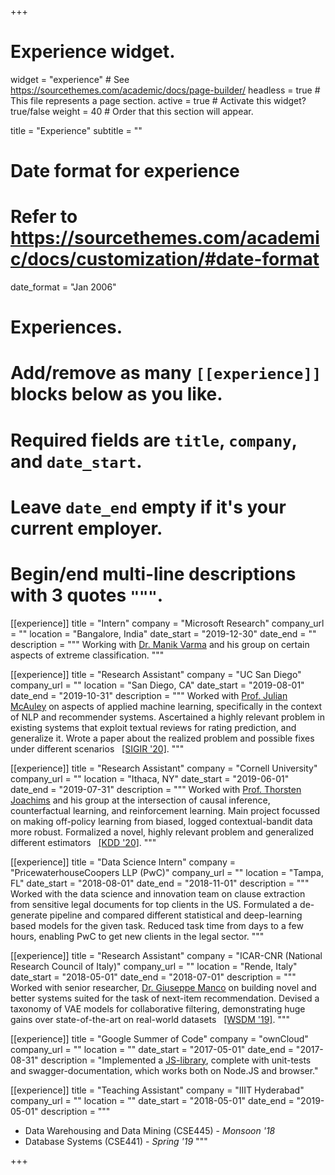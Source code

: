 +++
# Experience widget.
widget = "experience"  # See https://sourcethemes.com/academic/docs/page-builder/
headless = true  # This file represents a page section.
active = true  # Activate this widget? true/false
weight = 40  # Order that this section will appear.

title = "Experience"
subtitle = ""

# Date format for experience
#   Refer to https://sourcethemes.com/academic/docs/customization/#date-format
date_format = "Jan 2006"

# Experiences.
#   Add/remove as many `[[experience]]` blocks below as you like.
#   Required fields are `title`, `company`, and `date_start`.
#   Leave `date_end` empty if it's your current employer.
#   Begin/end multi-line descriptions with 3 quotes `"""`.
[[experience]]
  title = "Intern"
  company = "Microsoft Research"
  company_url = ""
  location = "Bangalore, India"
  date_start = "2019-12-30"
  date_end = ""
  description = """
  Working with [Dr. Manik Varma](http://manikvarma.org/) and his group on certain aspects of extreme classification.
  """

[[experience]]
  title = "Research Assistant"
  company = "UC San Diego"
  company_url = ""
  location = "San Diego, CA"
  date_start = "2019-08-01"
  date_end = "2019-10-31"
  description = """
  Worked with [Prof. Julian McAuley](https://cseweb.ucsd.edu/~jmcauley/) on aspects of applied machine learning, specifically in the context of NLP and recommender systems. Ascertained a highly relevant problem in existing systems that exploit textual reviews for rating prediction, and generalize it. Wrote a paper about the realized problem and possible fixes under different scenarios &nbsp; [[SIGIR '20]](https://doi.org/10.1145/3397271.3401281).
  """

[[experience]]
  title = "Research Assistant"
  company = "Cornell University"
  company_url = ""
  location = "Ithaca, NY"
  date_start = "2019-06-01"
  date_end = "2019-07-31"
  description = """
  Worked with [Prof. Thorsten Joachims](http://www.cs.cornell.edu/people/tj/) and his group at the intersection of causal inference, counterfactual learning, and reinforcement learning. Main project focussed on making off-policy learning from biased, logged contextual-bandit data more robust. Formalized a novel, highly relevant problem and generalized different estimators &nbsp; [[KDD '20]](https://openreview.net/attachment?id=SklcyJBtvB&name=original_pdf).
  """

[[experience]]
  title = "Data Science Intern"
  company = "PricewaterhouseCoopers LLP (PwC)"
  company_url = ""
  location = "Tampa, FL"
  date_start = "2018-08-01"
  date_end = "2018-11-01"
  description = """
  Worked with the data science and innovation team on clause extraction from sensitive legal documents for top clients in the US. Formulated a de-generate pipeline and compared different statistical and deep-learning based models for the given task. Reduced task time from days to a few hours, enabling PwC to get new clients in the legal sector.
  """

[[experience]]
  title = "Research Assistant"
  company = "ICAR-CNR (National Research Council of Italy)"
  company_url = ""
  location = "Rende, Italy"
  date_start = "2018-05-01"
  date_end = "2018-07-01"
  description = """
  Worked with senior researcher, [Dr. Giuseppe Manco](https://gmanco.github.io/) on building novel and better systems suited for the task of next-item recommendation. Devised a taxonomy of VAE models for collaborative filtering, demonstrating huge gains over state-of-the-art on real-world datasets &nbsp; [[WSDM '19]](https://doi.org/10.1145/3289600.3291007).
  """

[[experience]]
  title = "Google Summer of Code"
  company = "ownCloud"
  company_url = ""
  location = ""
  date_start = "2017-05-01"
  date_end = "2017-08-31"
  description = "Implemented a [JS-library](https://github.com/owncloud/owncloud-sdk), complete with unit-tests and swagger-documentation, which works both on Node.JS and browser."

[[experience]]
  title = "Teaching Assistant"
  company = "IIIT Hyderabad"
  company_url = ""
  location = ""
  date_start = "2018-05-01"
  date_end = "2019-05-01"
  description = """
  * Data Warehousing and Data Mining (CSE445) - *Monsoon '18*
  * Database Systems (CSE441) - *Spring '19*
  """

+++
